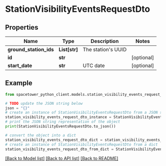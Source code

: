 # StationVisibilityEventsRequestDto


## Properties

Name | Type | Description | Notes
------------ | ------------- | ------------- | -------------
**ground_station_ids** | **List[str]** | The station&#39;s UUID | 
**id** | **str** |  | [optional] 
**start_date** | **str** | UTC date | [optional] 

## Example

```python
from spacetower_python_client.models.station_visibility_events_request_dto import StationVisibilityEventsRequestDto

# TODO update the JSON string below
json = "{}"
# create an instance of StationVisibilityEventsRequestDto from a JSON string
station_visibility_events_request_dto_instance = StationVisibilityEventsRequestDto.from_json(json)
# print the JSON string representation of the object
print(StationVisibilityEventsRequestDto.to_json())

# convert the object into a dict
station_visibility_events_request_dto_dict = station_visibility_events_request_dto_instance.to_dict()
# create an instance of StationVisibilityEventsRequestDto from a dict
station_visibility_events_request_dto_from_dict = StationVisibilityEventsRequestDto.from_dict(station_visibility_events_request_dto_dict)
```
[[Back to Model list]](../README.md#documentation-for-models) [[Back to API list]](../README.md#documentation-for-api-endpoints) [[Back to README]](../README.md)


